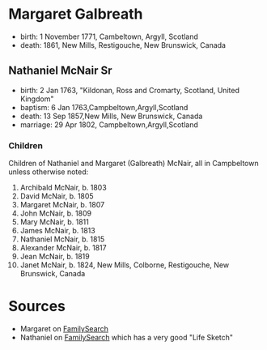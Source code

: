 # Margaret Galbreath

- birth: 1 November 1771, Cambeltown, Argyll, Scotland
- death: 1861, New Mills, Restigouche, New Brunswick, Canada

## Nathaniel McNair Sr

- birth: 2 Jan 1763, "Kildonan, Ross and Cromarty, Scotland, United Kingdom"
- baptism: 6 Jan 1763,Campbeltown,Argyll,Scotland
- death: 13 Sep 1857,New Mills, New Brunswick, Canada
- marriage: 29 Apr 1802, Campbeltown,Argyll,Scotland

### Children

Children of Nathaniel and Margaret (Galbreath) McNair, all in Campbeltown unless otherwise noted:

1. Archibald McNair, b. 1803
2. David McNair, b. 1805
3. Margaret McNair, b. 1807
4. John McNair, b. 1809
5. Mary McNair, b. 1811
6. James McNair, b. 1813
7. Nathaniel McNair, b. 1815
8. Alexander McNair, b. 1817
9. Jean McNair, b. 1819
10. Janet McNair, b. 1824, New Mills, Colborne, Restigouche, New Brunswick, Canada

# Sources

- Margaret on [FamilySearch](https://www.familysearch.org/tree/person/details/L2M9-JSL)
- Nathaniel on [FamilySearch](https://www.familysearch.org/tree/person/details/KNQP-W24) which has a very good "Life Sketch"
